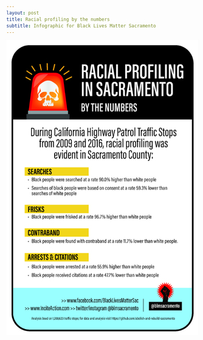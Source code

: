```yaml
---
layout: post
title: Racial profiling by the numbers
subtitle: Infographic for Black Lives Matter Sacramento
---
```


![](/img/TrafficStop.tiff)
